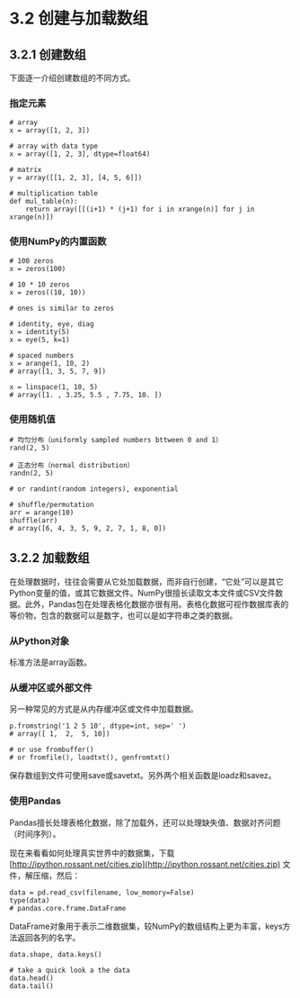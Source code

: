 # 3.2 创建与加载数组

## 3.2.1 创建数组

下面逐一介绍创建数组的不同方式。

### 指定元素

```
# array
x = array([1, 2, 3])

# array with data type
x = array([1, 2, 3], dtype=float64)

# matrix
y = array([[1, 2, 3], [4, 5, 6]])

# multiplication table
def mul_table(n):
	return array([[(i+1) * (j+1) for i in xrange(n)] for j in xrange(n)])

```

### 使用NumPy的内置函数

```
# 100 zeros
x = zeros(100)

# 10 * 10 zeros
x = zeros((10, 10))

# ones is similar to zeros

# identity, eye, diag
x = identity(5)
x = eye(5, k=1)

# spaced numbers
x = arange(1, 10, 2)
# array([1, 3, 5, 7, 9])

x = linspace(1, 10, 5)
# array([1. , 3.25, 5.5 , 7.75, 10. ])

```

### 使用随机值

```
# 均匀分布（uniformly sampled numbers bttween 0 and 1）
rand(2, 5)

# 正态分布（normal distribution）
randn(2, 5)

# or randint(random integers), exponential

# shuffle/permutation
arr = arange(10)
shuffle(arr)
# array([6, 4, 3, 5, 9, 2, 7, 1, 8, 0])

```

## 3.2.2 加载数组

在处理数据时，往往会需要从它处加载数据，而非自行创建，“它处”可以是其它Python变量的值，或其它数据文件。NumPy很擅长读取文本文件或CSV文件数据。此外，Pandas包在处理表格化数据亦很有用。表格化数据可视作数据库表的等价物，包含的数据可以是数字，也可以是如字符串之类的数据。

### 从Python对象

标准方法是array函数。

### 从缓冲区或外部文件

另一种常见的方式是从内存缓冲区或文件中加载数据。

```
p.fromstring('1 2 5 10', dtype=int, sep=' ')
# array([ 1,  2,  5, 10])

# or use frombuffer()
# or fromfile(), loadtxt(), genfromtxt()
```

保存数组到文件可使用save或savetxt。另外两个相关函数是loadz和savez。

### 使用Pandas

Pandas擅长处理表格化数据，除了加载外，还可以处理缺失值、数据对齐问题（时间序列）。

现在来看看如何处理真实世界中的数据集，下载[http://ipython.rossant.net/cities.zip](http://ipython.rossant.net/cities.zip) 文件，解压缩，然后：

```
data = pd.read_csv(filename, low_memory=False)
type(data)
# pandas.core.frame.DataFrame
```

DataFrame对象用于表示二维数据集，较NumPy的数组结构上更为丰富，keys方法返回各列的名字。

```
data.shape, data.keys()

# take a quick look a the data
data.head()
data.tail()
```

